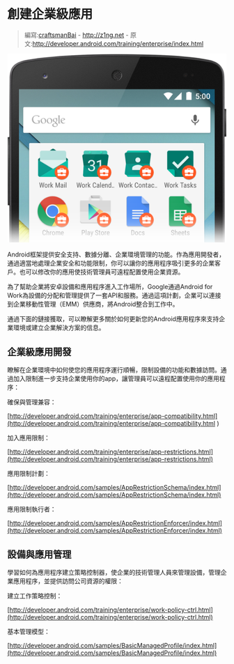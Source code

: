 # 創建企業級應用

> 編寫:[craftsmanBai](https://github.com/craftsmanBai) - <http://z1ng.net> - 原文:<http://developer.android.com/training/enterprise/index.html>

![](work-launcher.png)

Android框架提供安全支持、數據分離、企業環境管理的功能。作為應用開發者，通過適當地處理企業安全和功能限制，你可以讓你的應用程序吸引更多的企業客戶。也可以修改你的應用使技術管理員可遠程配置使用企業資源。

為了幫助企業將安卓設備和應用程序進入工作場所，Google通過Android for Work為設備的分配和管理提供了一套API和服務。通過這項計劃，企業可以連接到企業移動性管理（EMM）供應商，將Android整合到工作中。

通過下面的鏈接獲取，可以瞭解更多關於如何更新您的Android應用程序來支持企業環境或建立企業解決方案的信息。


## 企業級應用開發

瞭解在企業環境中如何使您的應用程序運行順暢，限制設備的功能和數據訪問。通過加入限制進一步支持企業使用你的app，讓管理員可以遠程配置使用你的應用程序：

確保與管理兼容：

[http://developer.android.com/training/enterprise/app-compatibility.html](http://developer.android.com/training/enterprise/app-compatibility.html
)

加入應用限制：

[http://developer.android.com/training/enterprise/app-restrictions.html](http://developer.android.com/training/enterprise/app-restrictions.html)

應用限制計劃：

[http://developer.android.com/samples/AppRestrictionSchema/index.html](http://developer.android.com/samples/AppRestrictionSchema/index.html)


應用限制執行者：


[http://developer.android.com/samples/AppRestrictionEnforcer/index.html](http://developer.android.com/samples/AppRestrictionEnforcer/index.html)

## 設備與應用管理

學習如何為應用程序建立策略控制器，使企業的技術管理人員來管理設備，管理企業應用程序，並提供訪問公司資源的權限：

建立工作策略控制：

[http://developer.android.com/training/enterprise/work-policy-ctrl.html](http://developer.android.com/training/enterprise/work-policy-ctrl.html)

基本管理模型：

[http://developer.android.com/samples/BasicManagedProfile/index.html](http://developer.android.com/samples/BasicManagedProfile/index.html)
